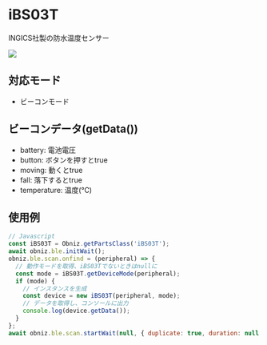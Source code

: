 # iBS03T

INGICS社製の防水温度センサー

![](image.jpg)

## 対応モード

- ビーコンモード

## ビーコンデータ(getData())

- battery: 電池電圧
- button: ボタンを押すとtrue
- moving: 動くとtrue
- fall: 落下するとtrue
- temperature: 温度(℃)

## 使用例

```javascript
// Javascript
const iBS03T = Obniz.getPartsClass('iBS03T');
await obniz.ble.initWait();
obniz.ble.scan.onfind = (peripheral) => {
  // 動作モードを取得、iBS03Tでないときはnullに
  const mode = iBS03T.getDeviceMode(peripheral);
  if (mode) {
    // インスタンスを生成
    const device = new iBS03T(peripheral, mode);
    // データを取得し、コンソールに出力
    console.log(device.getData());
  }
};
await obniz.ble.scan.startWait(null, { duplicate: true, duration: null });
```
